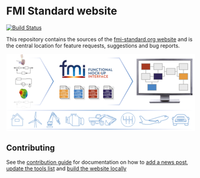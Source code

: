# FMI Standard website

[![Build Status](https://travis-ci.org/modelica/fmi-standard.org.svg?branch=master)](https://travis-ci.org/modelica/fmi-standard.org)

This repository contains the sources of the [fmi-standard.org website](https://fmi-standard.org/) and is the central location for feature requests, suggestions and bug reports.

![assets/images/fmi-illustration-1920.png](assets/images/fmi-illustration-1920.png)

## Contributing

See the [contribution guide](CONTRIBUTING.md) for documentation on how to [add a news post](CONTRIBUTING.md#adding-a-news-post), [update the tools list](CONTRIBUTING.md#updating-the-tools-list) and [build the website locally](CONTRIBUTING.md#building-the-website-locally)
